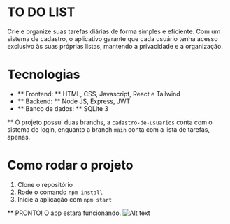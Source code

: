 # TO DO LIST
Crie e organize suas tarefas diárias de forma simples e eficiente. Com um sistema de cadastro, o aplicativo garante que cada usuário tenha acesso exclusivo às suas próprias listas, mantendo a privacidade e a organização.

# Tecnologias
- ** Frontend: ** HTML, CSS, Javascript, React e Tailwind
- ** Backend: ** Node JS, Express, JWT
- ** Banco de dados: ** SQLite 3

** O projeto possui duas branchs, a `cadastro-de-usuarios` conta com o sistema de login, enquanto a branch `main` conta com a lista de tarefas, apenas.

# Como rodar o projeto
1. Clone o repositório
1. Rode o comando `npm install`
2. Inicie a aplicação com `npm start`

** PRONTO! O app estará funcionando.
![Alt text](path/to/app.jpg)

